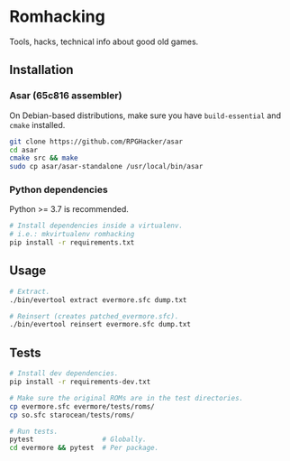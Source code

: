 # Romhacking
Tools, hacks, technical info about good old games.

## Installation
### Asar (65c816 assembler)
On Debian-based distributions, make sure you have `build-essential` and `cmake` installed.
```bash
git clone https://github.com/RPGHacker/asar
cd asar
cmake src && make
sudo cp asar/asar-standalone /usr/local/bin/asar
```

### Python dependencies
Python >= 3.7 is recommended.
```bash
# Install dependencies inside a virtualenv.
# i.e.: mkvirtualenv romhacking
pip install -r requirements.txt
```

## Usage
```bash
# Extract.
./bin/evertool extract evermore.sfc dump.txt

# Reinsert (creates patched_evermore.sfc).
./bin/evertool reinsert evermore.sfc dump.txt
```

## Tests
```bash
# Install dev dependencies.
pip install -r requirements-dev.txt

# Make sure the original ROMs are in the test directories.
cp evermore.sfc evermore/tests/roms/
cp so.sfc starocean/tests/roms/

# Run tests.
pytest                 # Globally.
cd evermore && pytest  # Per package.
```
